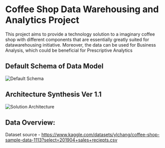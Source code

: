 # Coffee Shop Data Warehousing and Analytics Project
This project aims to provide a technology solution to a imaginary coffee shop with different components that are essentially greatly suited for datawarehousing initiative. Moreover, the data can be used for Business Analysis, which could be beneficial for Prescriptive Analytics

## Default Schema of Data Model
![Default Schema](/DW-Analytics-Personal-Project/Architecture%20and%20Schema/Default-Schema.jpg)

## Architecture Synthesis Ver 1.1
![Solution Architecture](/DW-Analytics-Personal-Project/Architecture%20and%20Schema/Version%201%20Architecture.jpg)

## Data Overview:

Dataset source - https://www.kaggle.com/datasets/ylchang/coffee-shop-sample-data-1113?select=201904+sales+reciepts.csv